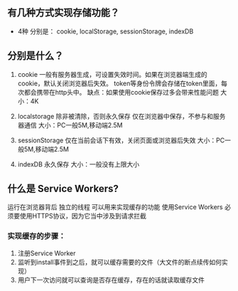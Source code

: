 ## 有几种方式实现存储功能？  
* 4种 分别是： cookie, localStorage, sessionStorage, indexDB

## 分别是什么？
1. cookie
一般有服务器生成，可设置失效时间。如果在浏览器端生成的cookie，默认关闭浏览器后失效。
token等身份令牌会存储在token里面，每次都会携带在http头中。
缺点：如果使用cookie保存过多会带来性能问题
大小：4K
2. localstorage
除非被清除，否则永久保存
仅在浏览器中保存，不参与和服务器通信
大小：PC一般5M,移动端2.5M

3. sessionStorage
仅在当前会话下有效，关闭页面或浏览器后失效
大小：PC一般5M,移动端2.5M

4. indexDB
永久保存
大小：一般没有上限大小

## 什么是 Service Workers?
运行在浏览器背后 独立的线程
可以用来实现缓存的功能 使用Service Workers
必须要使用HTTPS协议，因为它当中涉及到请求拦截

### 实现缓存的步骤：
1. 注册Service Worker
2. 监听到install事件到之后，就可以缓存需要的文件（大文件的断点续传如何实现）
3. 用户下一次访问就可以查询是否存在缓存，存在的话就读取缓存文件

